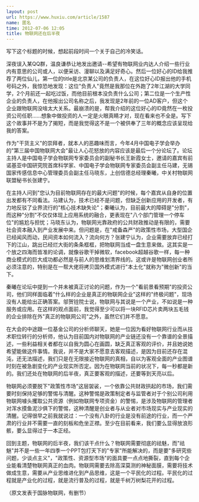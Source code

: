 ```yaml
---
layout: post
url: https://www.huxiu.com/article/1587
name: 匿名
time: 2012-07-06 12:05
title: 物联网还在后半夜
---
```

写下这个标题的时候，想起前段时间一个关于自己的冷笑话。

深夜误入某QQ群，温良谦恭让地发出邀请--希望有物联网业内达人介绍一些行业内有意思的公司或人，以便采访、漫聊以及满足好奇心。然后一位好心的ID给我推荐了两位仙儿，第一位的title是北京某公司的负责人，在这位好心ID报出他的手机号码之外，我惊恐地发现：这位"负责人"竟然是我那位在外跑了2年江湖的大学同学，2个月前还一起吃过饭，而他目前根本没负责什么公司；第二位是一个生产性企业的负责人，在他报出公司名称之后，我发现是2年前的一位AD客户，但这个企业跟物联网没啥太大关系。最崩溃的是，帮我介绍的这位好心的ID竟然在一枚投资公司任职……想象中做投资的人一定是火眼真睛才对，现在看来也不全是。写下这个故事并不是为了揭短，而是我觉得这不是一个被供奉了三年的概念应该呈现给我的答案。

作为"干货主义"的崇拜者，就本人的恶趣味而言，今年4月中国电子学会举办的"第三届中国物联网大会"最让人心花怒放的内容应该是最后一个分论坛了。论坛主持人是中国电子学会物联网专家委员会的副秘书长王新霞女士，邀请的嘉宾有前诺基亚中国研究院首席科学家、中国电子学会物联网专家委员会副主任马建，无锡国家传感信息中心管理委员会副主任马晓东，上创信德总经理秦曦，中关村物联网联盟秘书长张建宁。

在主持人问到"您认为目前物联网存在的最大问题"的时候，每个嘉宾从自身的位置出发都有不同看法。马建认为，技术已经不是问题，但缺乏创新应用的开发者，有力地反驳了业界流行的"核心技术缺失论"；秦曦认为，目前最大的障碍是"分割"，而这种"分割"不仅仅体现上应用系统的融合，更表现在"八个部门管理一个停车位"的尴尬与担忧；马晓东认为，物联网光靠政府的公共财政推动是有限的，需要社会资本融入到产业发展中来。但问题是，在"戒备森严"的政策性市场，大型国企已经闻风而动，民间资本如何流入？流向何方？张建宁认为，企业需要放弃已经打下的江山，跳出已经烂大街的条条框框，把物联网当成一盘生意来做。这其实是一个放之四海而皆准的论调，就像谷歌干掉微软，facebook超越谷歌一样，每一种商业模式的巨大成功都必然是与前人的思维划清界线的。这或许是物联网创业者所必须注意的，特别是在一帮大佬将拷贝国外模式进行"本土化"就称为"微创新"的当下。

秦曦在论坛中提到一个并未被真正讨论的问题，作为一个"看前景看预期"的投资公司，他们同样面临着"什么样的企业是真正的物联网企业"这样的"终极问题"，现场没有人能给出正确答案。邬贺铨院士说，物联网与其说是一个产业，不如说是一种服务或应用。在这样的观点面前，我觉得至少可以将一块RFID芯片卖两块五毛钱的企业排除在外"真正的物联网公司"之外，虽然它们并不愿意。

在大会的中途跟一位基金公司的分析师聊天，她是一位因为看好物联网行业而从技术职位转行的分析师，他认为目前国内对物联网的产业链还没有一个靠谱的全景描述，一些利益相关者都在以自我为圆心在画圆，缺乏真正客观的评价，并且她说她希望能做这件事情。我说，并不是大家不愿意去客观描述，是因为目前还存在混沌，还无法描述，我们只是在无限接近物联网的真相，自以为客观全面的产业图谱时刻在被急剧变化的产业现实所否定。因为在物联网当前的状况下，每一秒都是新的。我们还处在物联网的后半夜，真正要客观的描述，还要等到天亮以后。

物联网必须要脱下"政策性市场"这层袈裟，一个依靠公共财政拱起的市场，我们需要时刻保持足够的警惕与清醒。这种警惕是政策制定者与监管者对于个别公司利用物联网噱头攫取公共资源（例如物联网专项资金）的警惕，是涉及物联网的管理者对浑水摸鱼泥沙俱下的警惕，这种清醒是创业者与从业者对市场现实与产业现实的清醒。记得很早之前我就说过：一个没有八卦的行业是没有前途的行业，而一个严肃的行业并不需要一直的刻板和危坐正襟。至少在目前看来，我们要么显得放浪形骸，要么显得过于一本正经。

回到主题，物联网的后半夜，我们该干点什么？物联网需要彻底的祛魅，而"祛魅"并不是一些一年四季一个PPT包打天下的"专家"所能解决的，而是要"多研究些问题，少谈点主义"，"政策性、资源型市场"的面具要一点点地撕裂，直到每个企业能看清楚物联网真正的血肉。物联网需要去除高深莫测的神秘面膜，需要将技术做成生意，需要从产业思维进化到产品思维，这是一个平民化的过程。平民化的过程就是产业化的过程，就是流行普及的过程，就是千树万树梨花开的过程。

（原文发表于国脉物联网，有删节）

